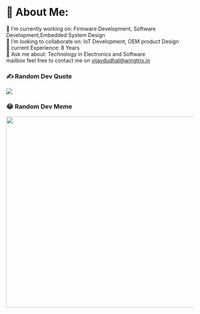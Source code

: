 # 💫 About Me:
🔭 I’m currently working on: Firmware Development, Software Development,Embedded System Design<br>👯 I’m looking to collaborate on: IoT Development, OEM product Design<br>🌱 current Experience: 8 Years<br>💬 Ask me about: Technology in Electronics and Software<br>mailbox feel free to contact me on vijaydudhal@wingtrix.in






### ✍️ Random Dev Quote
![](https://quotes-github-readme.vercel.app/api?type=horizontal&theme=merko)

### 😂 Random Dev Meme
<img src="https://random-memer.herokuapp.com/" width="512px"/>



